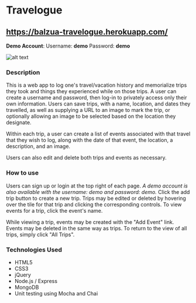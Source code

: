# Travelogue
## https://balzua-travelogue.herokuapp.com/
**Demo Account**: Username: **demo** Password: **demo**

![alt text](https://i.imgur.com/ZNdmypd.jpg "Travelogue Screenshot")

### Description
This is a web app to log one's travel/vacation history and memorialize trips they took and things they experienced while on those trips.
A user can create a username and password, then log-in to privately access only their own information.
Users can save trips, with a name, location, and dates they travelled, as well as supplying a URL to an image to mark the trip, or optionally allowing an image to be selected based on the location they designate.

Within each trip, a user can create a list of events associated with that travel that they wish to log, along with the date of that event, the location, a description, and an image.

Users can also edit and delete both trips and events as necessary.

### How to use
Users can sign up or login at the top right of each page. *A demo account is also available with the username: demo and password: demo.*
Click the add trip button to create a new trip. Trips may be edited or deleted by hovering over the tile for that trip and clicking the corresponding controls. To view events for a trip, click the event's name.

While viewing a trip, events may be created with the "Add Event" link. Events may be deleted in the same way as trips. To return to the view of all trips, simply click "All Trips". 

### Technologies Used
- HTML5
- CSS3
- jQuery
- Node.js / Express
- MongoDB
- Unit testing using Mocha and Chai
